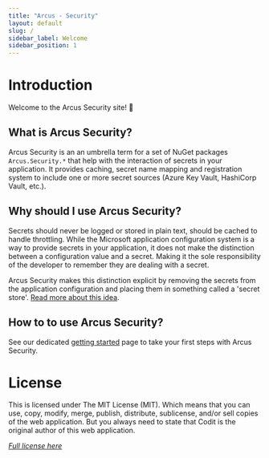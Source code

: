 ```yaml
---
title: "Arcus - Security"
layout: default
slug: /
sidebar_label: Welcome
sidebar_position: 1
---
```


# Introduction
Welcome to the Arcus Security site! 🎉

## What is Arcus Security?
Arcus Security is an an umbrella term for a set of NuGet packages `Arcus.Security.*` that help with the interaction of secrets in your application. It provides caching, secret name mapping and registration system to include one or more secret sources (Azure Key Vault, HashiCorp Vault, etc.).

## Why should I use Arcus Security?
Secrets should never be logged or stored in plain text, should be cached to handle throttling. While the Microsoft application configuration system is a way to provide secrets in your application, it does not make the distinction between a configuration value and a secret. Making it the sole responsibility of the developer to remember they are dealing with a secret.

Arcus Security makes this distinction explicit by removing the secrets from the application configuration and placing them in something called a 'secret store'. [Read more about this idea](https://www.codit.eu/blog/introducing-secret-store-net-core/).

## How to to use Arcus Security?
See our dedicated [getting started](./getting-started.md) page to take your first steps with Arcus Security.

# License
This is licensed under The MIT License (MIT). Which means that you can use, copy, modify, merge, publish, distribute, sublicense, and/or sell copies of the web application. But you always need to state that Codit is the original author of this web application.

*[Full license here](https://github.com/arcus-azure/arcus.security/blob/master/LICENSE)*

